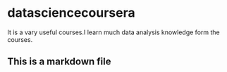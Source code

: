 # datasciencecoursera
It is a vary useful courses.I learn much data analysis knowledge form the courses.
## This is a markdown file
